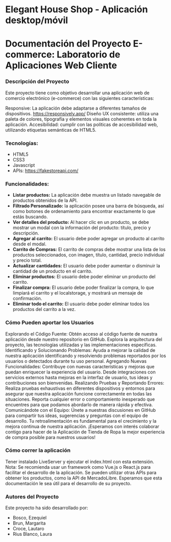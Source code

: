# Elegant House Shop - Aplicación desktop/móvil
# Documentación del Proyecto E-commerce: Laboratorio de Aplicaciones Web Cliente
### Descripción del Proyecto
Este proyecto tiene como objetivo desarrollar una aplicación web de comercio electrónico (e-commerce) con las siguientes características:

Responsive: La aplicación debe adaptarse a diferentes tamaños de dispositivos. https://responsively.app/
Diseño UX consistente: utiliza una paleta de colores, tipografía y elementos visuales coherentes en toda la aplicación.
Accesibilidad: cumplir con las políticas de accesibilidad web, utilizando etiquetas semánticas de HTML5.
### Tecnologías:
* HTML5
* CSS3 
* Javascript
* APIs: https://fakestoreapi.com/

### Funcionalidades:
- **Listar productos:** La aplicación debe muestra un listado navegable de productos obtenidos de la API.
- **Filtrado Personalizado:** la aplicación posee una barra de búsqueda, así como botones de ordenamiento para encontrar exactamente lo que estás buscando.
- **Ver detalles del producto:** Al hacer clic en un producto, se debe mostrar un modal con la información del producto: título, precio y descripción.
- **Agregar al carrito:**  El usuario debe poder agregar un producto al carrito desde el modal.
- **Carrito de Compras:** El carrito de compras debe mostrar una lista de los productos seleccionados, con imagen, título, cantidad, precio individual y precio total.
- **Actualizar cantidades:** El usuario debe poder aumentar o disminuir la cantidad de un producto en el carrito.
- **Eliminar productos:** El usuario debe poder eliminar un producto del carrito.
- **Finalizar compra:** El usuario debe poder finalizar la compra, lo que limpiará el carrito y el localstorage, y mostrará un mensaje de confirmación.
- **Eliminar todo el carrito:** El usuario debe poder eliminar todos los productos del carrito a la vez.

### Cómo Pueden aportar los Usuarios

Explorando el Código Fuente: Obtén acceso al código fuente de nuestra aplicación desde nuestro repositorio en GitHub. Explora la arquitectura del proyecto, las tecnologías utilizadas y las implementaciones específicas.
Identificando y Solucionando Problemas: Ayuda a mejorar la calidad de nuestra aplicación identificando y resolviendo problemas reportados por los usuarios o detectados durante tu uso personal.
Agregando Nuevas Funcionalidades: Contribuye con nuevas características y mejoras que puedan enriquecer la experiencia del usuario. Desde integraciones con servicios externos hasta mejoras en la interfaz de usuario, tus ideas y contribuciones son bienvenidas.
Realizando Pruebas y Reportando Errores: Realiza pruebas exhaustivas en diferentes dispositivos y entornos para asegurar que nuestra aplicación funcione correctamente en todas las situaciones. Reporta cualquier error o comportamiento inesperado que encuentres para que podamos abordarlo de manera rápida y efectiva.
Comunicándote con el Equipo: Únete a nuestras discusiones en GitHub para compartir tus ideas, sugerencias y preguntas con el equipo de desarrollo. Tu retroalimentación es fundamental para el crecimiento y la mejora continua de nuestra aplicación.
¡Esperamos con interés colaborar contigo para hacer de la Aplicación de Tienda de Ropa la mejor experiencia de compra posible para nuestros usuarios!

### Cómo correr la aplicación
Tener instalado LiveServer y ejecutar el index.html con esta extensión.
Nota:
Se recomienda usar un framework como Vue.js o React.js para facilitar el desarrollo de la aplicación.
Se pueden utilizar otras APIs para obtener los productos, como la API de MercadoLibre.
Esperamos que esta documentación le sea útil para el desarrollo de su proyecto.

### Autores del Proyecto
Este proyecto ha sido desarrollado por: 
* Bosco, Ezequiel
* Brun, Margarita
* Croce, Lautaro
* Rius Blanco, Laura
